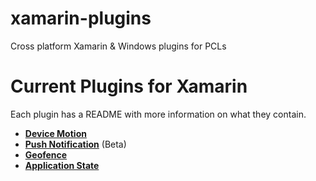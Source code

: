 xamarin-plugins
===============

Cross platform Xamarin & Windows plugins for PCLs

# Current Plugins for Xamarin

Each plugin has a README with more information on what they contain.
* **[Device Motion](https://github.com/rdelrosario/xamarin-plugins/tree/master/DeviceMotion)**
* **[Push Notification](https://github.com/rdelrosario/xamarin-plugins/tree/master/PushNotification)** (Beta)
* **[Geofence](https://github.com/rdelrosario/xamarin-plugins/tree/master/Geofence)** 
* **[Application State](https://github.com/rdelrosario/xamarin-plugins/tree/master/ApplicationState)** 
